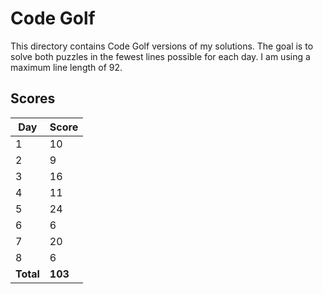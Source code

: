 # Code Golf

This directory contains Code Golf versions of my solutions. The goal is to solve both
puzzles in the fewest lines possible for each day. I am using a maximum line length of 92.

## Scores

| **Day** | **Score** |
| --- | ----- |
| 1 | 10 |
| 2 | 9 |
| 3 | 16 |
| 4 | 11 |
| 5 | 24 |
| 6 | 6 |
| 7 | 20 |
| 8 | 6 |
| **Total** | **103** |
